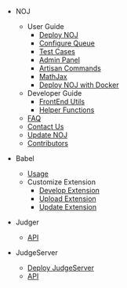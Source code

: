 - NOJ

  - User Guide
    - [Deploy NOJ](noj/guide/deploy.md)
    - [Configure Queue](noj/guide/queue.md)
    - [Test Cases](noj/guide/test_cases.md)
    - [Admin Panel](noj/guide/admin.md)
    - [Artisan Commands](noj/guide/artisan.md)
    - [MathJax](noj/guide/mathjax.md)
    - [Deploy NOJ with Docker](noj/guide/docker.md)
  - Developer Guide
    - [FrontEnd Utils](noj/guide/frontend.md)
    - [Helper Functions](noj/guide/helper.md)
  - [FAQ](noj/faq.md)
  - [Contact Us](noj/contact.md)
  - [Update NOJ](noj/update.md)
  - [Contributors](noj/team.md)

- Babel
  - [Usage](babel/usage.md)
  - Customize Extension
    - [Develop Extension](babel/develop.md)
    - [Upload Extension](babel/upload.md)
    - [Update Extension](babel/update.md)

- Judger

  - [API](judger/api.md)

- JudgeServer

  - [Deploy JudgeServer](judgeserver/deploy.md)
  - [API](judgeserver/api.md)
